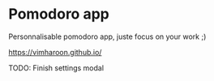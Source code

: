 # Pomodoro app

Personnalisable pomodoro app, juste focus on your work ;)

https://vimharoon.github.io/

TODO: Finish settings modal
